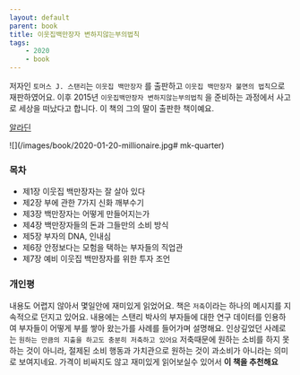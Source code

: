 ```yaml
---
layout: default
parent: book
title: 이웃집백만장자 변하지않는부의법칙
tags: 
    - 2020
    - book 
---
```

저자인 `토머스 J. 스탠리`는 `이웃집 백만장자` 를 출판하고 `이웃집 백만장자 불면의 법칙`으로 재판하였어요.
이후 2015년 `이웃집백만장자 변하지않는부의법칙` 을 준비하는 과정에서 사고로 세상을 떠났다고 합니다. 
이 책의 그의 딸이 출판한 책이예요.

[알라딘](https://www.aladin.co.kr/shop/wproduct.aspx?ItemId=221329704)

![](/images/book/2020-01-20-millionaire.jpg# mk-quarter)


### 목차
* 제1장 이웃집 백만장자는 잘 살아 있다
* 제2장 부에 관한 7가지 신화 깨부수기
* 제3장 백만장자는 어떻게 만들어지는가
* 제4장 백만장자들의 돈과 그들만의 소비 방식
* 제5장 부자의 DNA, 인내심
* 제6장 안정보다는 모험을 택하는 부자들의 직업관
* 제7장 예비 이웃집 백만장자를 위한 투자 조언

### 개인평
내용도 어렵지 않아서 몇일안에 재미있게 읽었어요.
책은 `저축`이라는 하나의 메시지를 지속적으로 던지고 있어요.
내용에는 스탠리 박사의 부자들에 대한 연구 데이터를 인용하여 부자들이 어떻게 부를 쌓아 왔는가를 사례를 들어가며 설명해요.
인상깊었던 사례로는 `원하는 만큼의 지출을 하고도 충분히 저축하고 있어요`
저축때문에 원하는 소비를 하지 못하는 것이 아니라, 절제된 소비 행동과 가치관으로 원하는 것이 과소비가 아니라는 의미로 보여지네요.
가격이 비싸지도 않고 재미있게 읽어보실수 있어서 **이 책을 추천해요**
